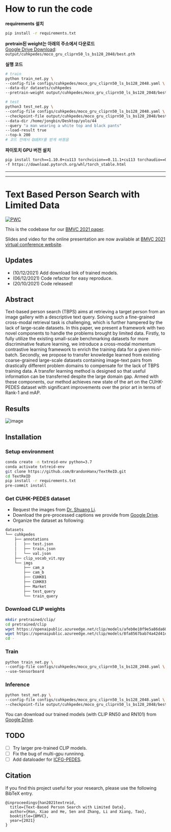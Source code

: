# How to run the code
**requirements 설치**
```bash
pip install -r requirements.txt
```

**pretrain된 weight는 아래의 주소에서 다운로드** <br>
[Google Drive Download](https://drive.google.com/file/d/1SxKozbdvjfVEPAGxvuD8bUGs5Sj4e-SM/view?usp=sharing): `output/cuhkpedes/moco_gru_cliprn50_ls_bs128_2048/best.pth` <br>

**실행 코드**
```bash
# train
python train_net.py \
--config-file configs/cuhkpedes/moco_gru_cliprn50_ls_bs128_2048.yaml \
--data-dir datasets/cuhkpedes
--pretrain-weight output/cuhkpedes/moco_gru_cliprn50_ls_bs128_2048/best.pth
```
```bash
# test
python3 test_net.py \
--config-file configs/cuhkpedes/moco_gru_cliprn50_ls_bs128_2048.yaml \
--checkpoint-file output/cuhkpedes/moco_gru_cliprn50_ls_bs128_2048/best.pth \
--data-dir /home/jongbin/Desktop/yolo/44
--query "a man wearing a white top and black pants"
--load-result true
--top-k 200
# 코드 안에서 QUERY를 받게 바꿨음
```

**파이토치 GPU 버전 설치**
```bash
pip install torch==1.10.0+cu113 torchvision==0.11.1+cu113 torchaudio==0.10.0+cu113 
-f https://download.pytorch.org/whl/torch_stable.html
```

---

---

# Text Based Person Search with Limited Data

[![PWC](https://img.shields.io/endpoint.svg?url=https://paperswithcode.com/badge/text-based-person-search-with-limited-data/nlp-based-person-retrival-on-cuhk-pedes)](https://paperswithcode.com/sota/nlp-based-person-retrival-on-cuhk-pedes?p=text-based-person-search-with-limited-data)

This is the codebase for our [BMVC 2021 paper](https://arxiv.org/abs/2110.10807).

Slides and video for the online presentation are now available at [BMVC 2021 virtual conference website](https://www.bmvc2021-virtualconference.com/conference/papers/paper_0044.html).

## Updates
- (10/12/2021) Add download link of trained models.
- (06/12/2021) Code refactor for easy reproduce.
- (20/10/2021) Code released!

## Abstract
Text-based person search (TBPS) aims at retrieving a target person from an image gallery with a descriptive text query.
Solving such a fine-grained cross-modal retrieval task is challenging, which is further hampered by the lack of large-scale datasets.
In this paper, we present a framework with two novel components to handle the problems brought by limited data.
Firstly, to fully utilize the existing small-scale benchmarking datasets for more discriminative feature learning, we introduce a cross-modal momentum contrastive learning framework to enrich the training data for a given mini-batch. Secondly, we propose to transfer knowledge learned from existing coarse-grained large-scale datasets containing image-text pairs from drastically different problem domains to compensate for the lack of TBPS training data. A transfer learning method is designed so that useful information can be transferred despite the large domain gap.  Armed with these components, our method achieves new state of the art on the CUHK-PEDES dataset with significant improvements over the prior art in terms of Rank-1 and mAP.

## Results
![image](https://user-images.githubusercontent.com/37724292/144879635-86ab9c7b-0317-4b42-ac46-a37b06853d18.png)

## Installation
### Setup environment
```bash
conda create -n txtreid-env python=3.7
conda activate txtreid-env
git clone https://github.com/BrandonHanx/TextReID.git
cd TextReID
pip install -r requirements.txt
pre-commit install
```
### Get CUHK-PEDES dataset
- Request the images from [Dr. Shuang Li](https://github.com/ShuangLI59/Person-Search-with-Natural-Language-Description).
- Download the pre-processed captions we provide from [Google Drive](https://drive.google.com/file/d/1V4d8OjFket5SaQmBVozFFeflNs6f9e1R/view?usp=sharing).
- Organize the dataset as following:
```bash
datasets
└── cuhkpedes
    ├── annotations
    │   ├── test.json
    │   ├── train.json
    │   └── val.json
    ├── clip_vocab_vit.npy
    └── imgs
        ├── cam_a
        ├── cam_b
        ├── CUHK01
        ├── CUHK03
        ├── Market
        ├── test_query
        └── train_query
```

### Download CLIP weights
```bash
mkdir pretrained/clip/
cd pretrained/clip
wget https://openaipublic.azureedge.net/clip/models/afeb0e10f9e5a86da6080e35cf09123aca3b358a0c3e3b6c78a7b63bc04b6762/RN50.pt
wget https://openaipublic.azureedge.net/clip/models/8fa8567bab74a42d41c5915025a8e4538c3bdbe8804a470a72f30b0d94fab599/RN101.pt
cd -

```

### Train
```bash
python train_net.py \
--config-file configs/cuhkpedes/moco_gru_cliprn50_ls_bs128_2048.yaml \
--use-tensorboard
```
### Inference
```bash
python test_net.py \
--config-file configs/cuhkpedes/moco_gru_cliprn50_ls_bs128_2048.yaml \
--checkpoint-file output/cuhkpedes/moco_gru_cliprn50_ls_bs128_2048/best.pth
```
You can download our trained models (with CLIP RN50 and RN101) from [Google Drive](https://drive.google.com/drive/folders/1MoceVsLiByg3Sg8_9yByGSvR3ru15hJL?usp=sharing).

## TODO
- [ ] Try larger pre-trained CLIP models.
- [ ] Fix the bug of multi-gpu runninng.
- [ ] Add dataloader for [ICFG-PEDES](https://github.com/zifyloo/SSAN).

## Citation
If you find this project useful for your research, please use the following BibTeX entry.
```
@inproceedings{han2021textreid,
  title={Text-Based Person Search with Limited Data},
  author={Han, Xiao and He, Sen and Zhang, Li and Xiang, Tao},
  booktitle={BMVC},
  year={2021}
}
```
